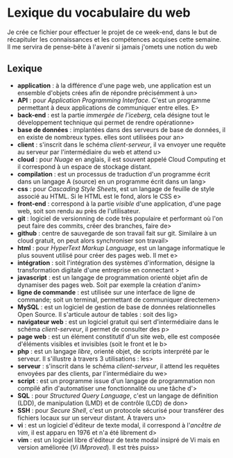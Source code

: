 # Lexique du vocabulaire du web

Je crée ce fichier pour effectuer le projet de ce week-end, dans le but de récapituler les connaissances et les compétences acquises cette semaine. Il me servira de pense-bête à l'avenir si jamais j'omets une notion du web

## Lexique


- **application** : à la différence d'une page web, une application est un ensemble d'objets crées afin de répondre précisémment à un>
- **API** : pour *Application Programming Interface*. C'est un programme permettant à deux applications de communiquer entre elles. E>
- **back-end** : est la partie *immergée de l'iceberg*, cela désigne tout le développement technique qui permet de rendre opérationne>
- **base de données** : implantées dans des serveurs de base de données, il en existe de nombreux types. elles sont utilisées pour an>
- **client** : s'inscrit dans le schéma *client-serveur*, il va envoyer une requête au serveur par l'intermédiaire du web et attend u>
- **cloud** : pour *Nuage* en anglais, il est souvent appelé Cloud Computing et il correspond à un espace de stockage distant.
- **compilation** : est un processus de traduction d'un programme écrit dans un langage A (source) en un programme écrit dans un lang>
- **css** : pour *Cascading Style Sheets*, est un langage de feuille de style associé au HTML. Si le HTML est le fond, alors le CSS e>
- **front-end** : correspond à la partie *visible* d'une application, d'une page web, soit son rendu au près de l'utilisateur.
- **git** : logiciel de versionning de code très populaire et performant où l'on peut faire des commits, créer des branches, faire de>
- **github** : centre de sauvegarde de son travail fait sur git. Similaire à un cloud gratuit, on peut alors synchroniser son travail>
- **html** : pour *HyperText Markup Language*, est un langage informatique le plus souvent utilisé pour créer des pages web. Il met e>
- **intégration** : soit l'intégration des systèmes d'information, désigne la transformation digitale d'une entreprise en connectant >
- **javascript** : est un langage de programmation orienté objet afin de dynamiser des pages web. Soit par exemple la création d'anim>
- **ligne de commande** : est utilisée sur une interface de ligne de commande; soit un terminal, permettant de communiquer directemen>
- **MySQL** : est un logiciel de gestion de base de données relationnelles Open Source. Il s'articule autour de tables : soit des lig>
- **navigateur web** : est un logiciel gratuit qui sert d'intermédiaire dans le schéma *client-serveur*, il permet de consulter des p>
- **page web** : est un élément constitutif d'un site web, elle est composée d'éléments visibles et invisibles (soit le front et le b>
- **php** : est un langage *libre*, orienté objet, de scripts interprété par le serveur. Il s'illustre à travers 3 utilisations : les>
- **serveur** : s'inscrit dans le schéma *client-serveur*, il attend les requêtes envoyées par des clients, par l'intermédiaire du we>
- **script** : est un programme issue d'un langage de programmation non compilé afin d'automatiser une fonctionnalité ou une tâche d'>
- **SQL** : pour *Structured Query Language*, c'est un langage de définition (LDD), de manipulation (LMD) et de contrôle (LCD) de don>
- **SSH** : pour *Secure Shell*, c'est un protocole sécurisé pour transférer des fichiers locaux sur un serveur distant. À travers un>
- **vi** : est un logiciel d'éditeur de texte modal, il correspond à l'*ancêtre de vim*, il est apparu en 1976 et n'a été librement d>
- **vim** : est un logiciel libre d'éditeur de texte modal insipré de Vi mais en version améliorée (*Vi IMproved*). Il est très puiss>

